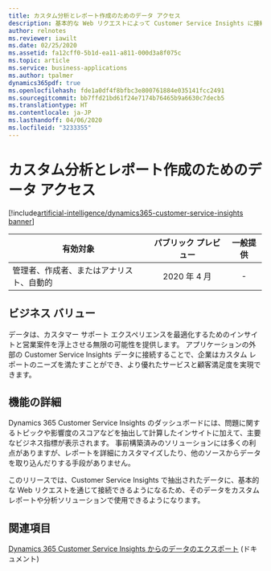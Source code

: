 ```yaml
---
title: カスタム分析とレポート作成のためのデータ アクセス
description: 基本的な Web リクエストによって Customer Service Insights に接続し、レポートをカスタマイズできます
author: relnotes
ms.reviewer: iawilt
ms.date: 02/25/2020
ms.assetid: fa12cff0-5b1d-ea11-a811-000d3a8f075c
ms.topic: article
ms.service: business-applications
ms.author: tpalmer
dynamics365pdf: true
ms.openlocfilehash: fde1a0df4f8bfbc3e800761884e035141fcc2491
ms.sourcegitcommit: bb7ffd21bd61f24e7174b76465b9a6630c7decb5
ms.translationtype: HT
ms.contentlocale: ja-JP
ms.lasthandoff: 04/06/2020
ms.locfileid: "3233355"
---
```

# <a name="data-access-for-custom-analysis-and-reporting"></a>カスタム分析とレポート作成のためのデータ アクセス
[!include[artificial-intelligence/dynamics365-customer-service-insights banner](../includes/artificial-intelligence/dynamics365-customer-service-insights.md)]

| 有効対象    |  パブリック プレビュー | 一般提供 | 
| ---------- | :----------: |:----------: |
|管理者、作成者、またはアナリスト、自動的|2020 年 4 月| -|


## <a name="business-value"></a>ビジネス バリュー
<!-- bv start -->
データは、カスタマー サポート エクスペリエンスを最適化するためのインサイトと営業案件を浮上させる無限の可能性を提供します。 アプリケーションの外部の Customer Service Insights データに接続することで、企業はカスタム レポートのニーズを満たすことができ、より優れたサービスと顧客満足度を実現できます。
<!-- bv end -->



## <a name="feature-details"></a>機能の詳細
<!--feature detail start -->
Dynamics 365 Customer Service Insights のダッシュボードには、問題に関するトピックや影響度のスコアなどを抽出して計算したインサイトに加えて、主要なビジネス指標が表示されます。 事前構築済みのソリューションには多くの利点がありますが、レポートを詳細にカスタマイズしたり、他のソースからデータを取り込んだりする手段がありません。 

このリリースでは、Customer Service Insights で抽出されたデータに、基本的な Web リクエストを通じて接続できるようになるため、そのデータをカスタム レポートや分析ソリューションで使用できるようになります。
<!--feature detail end -->










## <a name="see-also"></a>関連項目


<!--docs start-->
[Dynamics 365 Customer Service Insights からのデータのエクスポート](https://docs.microsoft.com/dynamics365/ai/customer-service-insights/exportdata) (ドキュメント)
<!--docs end-->

